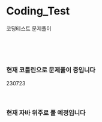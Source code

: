 # Coding_Test
코딩테스트 문제풀이

<br><br><br>
### 현재 코틀린으로 문제풀이 중입니다 

230723
<br><br><br>
### 현재 자바 위주로 풀 예정입니다
